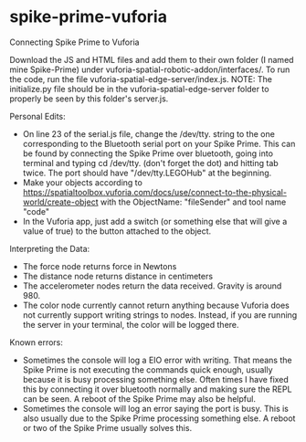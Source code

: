 # spike-prime-vuforia
Connecting Spike Prime to Vuforia

Download the JS and HTML files and add them to their own folder (I named mine Spike-Prime) under vuforia-spatial-robotic-addon/interfaces/. To run the code, run the file vuforia-spatial-edge-server/index.js. NOTE: The initialize.py file should be in the vuforia-spatial-edge-server folder to properly be seen by this folder's server.js.

Personal Edits:
* On line 23 of the serial.js file, change the /dev/tty. string to the one corresponding to the Bluetooth serial port on your Spike Prime. This can be found by connecting the Spike Prime over bluetooth, going into terminal and typing cd /dev/tty. (don't forget the dot) and hitting tab twice. The port should have "/dev/tty.LEGOHub" at the beginning.
* Make your objects according to https://spatialtoolbox.vuforia.com/docs/use/connect-to-the-physical-world/create-object with the ObjectName: "fileSender" and tool name "code"
* In the Vuforia app, just add a switch (or something else that will give a value of true) to the button attached to the object. 

Interpreting the Data:
* The force node returns force in Newtons
* The distance node returns distance in centimeters
* The accelerometer nodes return the data received. Gravity is around 980.
* The color node currently cannot return anything because Vuforia does not currently support writing strings to nodes. Instead, if you are running the server in your terminal, the color will be logged there.

Known errors:
* Sometimes the console will log a EIO error with writing. That means the Spike Prime is not executing the commands quick enough, usually because it is busy processing something else. Often times I have fixed this by connecting it over bluetooth normally and making sure the REPL can be seen. A reboot of the Spike Prime may also be helpful.
* Sometimes the console will log an error saying the port is busy. This is also usually due to the Spike Prime processing something else. A reboot or two of the Spike Prime usually solves this.

